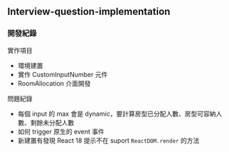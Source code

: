 ## Interview-question-implementation


### 開發紀錄

實作項目

- 環境建置
- 實作 CustomInputNumber 元件
- RoomAllocation 介面開發


問題紀錄

- 每個 input 的 max 會是 dynamic，要計算房型已分配人數、房型可容納人數、剩餘未分配人數
- 如何 trigger 原生的 event 事件
- 新建置有發現 React 18 提示不在 suport `ReactDOM.render` 的方法
